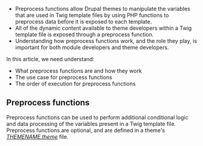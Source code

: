 * Preprocess functions allow Drupal themes to manipulate the variables that are used in Twig template files by using PHP functions to preprocess data before it is exposed to each template. 
* All of the dynamic content available to theme developers within a Twig template file is exposed through a preprocess function. 
* Understanding how preprocess functions work, and the role they play, is important for both module developers and theme developers.

In this article, we need understand:

* What preprocess functions are and how they work
* The use case for preprocess functions
* The order of execution for preprocess functions

## Preprocess functions

Preprocess functions can be used to perform additional conditional logic and data processing of the variables present in a Twig template file. Preprocess functions are optional, and are defined in a theme's [_THEMENAME.theme_](https://drupalize.me/tutorial/themenametheme-file) file.

